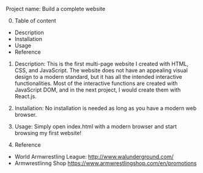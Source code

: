 Project name: Build a complete website

0. Table of content
- Description
- Installation
- Usage
- Reference

1. Description:
This is the first multi-page website I created with HTML, CSS, and JavaScript. The website does not have an appealing visual design to a modern standard, but it has all the intended interactive functionalities. Most of the interactive functions are created with JavaScript DOM, and in the next project, I would create them with React.js.

2. Installation:
No installation is needed as long as you have a modern web browser.

3. Usage:
Simply open index.html with a modern browser and start browsing my first website!

4. Reference
- World Armwrestling League:
  http://www.walunderground.com/
- Armwrestlinng Shop
  https://www.armwrestlingshop.com/en/promotions
  
